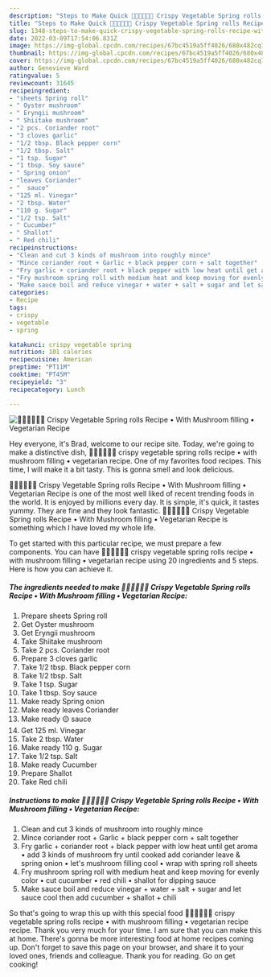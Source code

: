 ```yaml
---
description: "Steps to Make Quick 🧑🏽‍🍳🧑🏼‍🍳 Crispy Vegetable Spring rolls Recipe • With Mushroom filling • Vegetarian Recipe"
title: "Steps to Make Quick 🧑🏽‍🍳🧑🏼‍🍳 Crispy Vegetable Spring rolls Recipe • With Mushroom filling • Vegetarian Recipe"
slug: 1348-steps-to-make-quick-crispy-vegetable-spring-rolls-recipe-with-mushroom-filling-vegetarian-recipe
date: 2022-03-09T17:54:06.831Z
image: https://img-global.cpcdn.com/recipes/67bc4519a5ff4026/680x482cq70/crispy-vegetable-spring-rolls-recipe-with-mushroom-filling-vegetarian-recipe-recipe-main-photo.jpg
thumbnail: https://img-global.cpcdn.com/recipes/67bc4519a5ff4026/680x482cq70/crispy-vegetable-spring-rolls-recipe-with-mushroom-filling-vegetarian-recipe-recipe-main-photo.jpg
cover: https://img-global.cpcdn.com/recipes/67bc4519a5ff4026/680x482cq70/crispy-vegetable-spring-rolls-recipe-with-mushroom-filling-vegetarian-recipe-recipe-main-photo.jpg
author: Genevieve Ward
ratingvalue: 5
reviewcount: 31645
recipeingredient:
- "sheets Spring roll"
- " Oyster mushroom"
- " Eryngii mushroom"
- " Shiitake mushroom"
- "2 pcs. Coriander root"
- "3 cloves garlic"
- "1/2 tbsp. Black pepper corn"
- "1/2 tbsp. Salt"
- "1 tsp. Sugar"
- "1 tbsp. Soy sauce"
- " Spring onion"
- "leaves Coriander"
- "  sauce"
- "125 ml. Vinegar"
- "2 tbsp. Water"
- "110 g. Sugar"
- "1/2 tsp. Salt"
- " Cucumber"
- " Shallot"
- " Red chili"
recipeinstructions:
- "Clean and cut 3 kinds of mushroom into roughly mince"
- "Mince coriander root + Garlic + black pepper corn + salt together"
- "Fry garlic + coriander root + black pepper with low heat until get aroma • add 3 kinds of mushroom fry until cooked add coriander leave &amp; spring onion • let&#39;s mushroom filling cool • wrap with spring roll sheets"
- "Fry mushroom spring roll with medium heat and keep moving for evenly color • cut cucumber • red chili • shallot for dipping sauce"
- "Make sauce boil and reduce vinegar + water + salt + sugar and let sauce cool then add cucumber + shallot + chili"
categories:
- Recipe
tags:
- crispy
- vegetable
- spring

katakunci: crispy vegetable spring 
nutrition: 101 calories
recipecuisine: American
preptime: "PT11M"
cooktime: "PT45M"
recipeyield: "3"
recipecategory: Lunch

---
```



![🧑🏽‍🍳🧑🏼‍🍳 Crispy Vegetable Spring rolls Recipe • With Mushroom filling • Vegetarian Recipe](https://img-global.cpcdn.com/recipes/67bc4519a5ff4026/680x482cq70/crispy-vegetable-spring-rolls-recipe-with-mushroom-filling-vegetarian-recipe-recipe-main-photo.jpg)

Hey everyone, it's Brad, welcome to our recipe site. Today, we're going to make a distinctive dish, 🧑🏽‍🍳🧑🏼‍🍳 crispy vegetable spring rolls recipe • with mushroom filling • vegetarian recipe. One of my favorites food recipes. This time, I will make it a bit tasty. This is gonna smell and look delicious.



🧑🏽‍🍳🧑🏼‍🍳 Crispy Vegetable Spring rolls Recipe • With Mushroom filling • Vegetarian Recipe is one of the most well liked of recent trending foods in the world. It is enjoyed by millions every day. It is simple, it's quick, it tastes yummy. They are fine and they look fantastic. 🧑🏽‍🍳🧑🏼‍🍳 Crispy Vegetable Spring rolls Recipe • With Mushroom filling • Vegetarian Recipe is something which I have loved my whole life.


To get started with this particular recipe, we must prepare a few components. You can have 🧑🏽‍🍳🧑🏼‍🍳 crispy vegetable spring rolls recipe • with mushroom filling • vegetarian recipe using 20 ingredients and 5 steps. Here is how you can achieve it.

<!--inarticleads1-->

##### The ingredients needed to make 🧑🏽‍🍳🧑🏼‍🍳 Crispy Vegetable Spring rolls Recipe • With Mushroom filling • Vegetarian Recipe:

1. Prepare sheets Spring roll
1. Get  Oyster mushroom
1. Get  Eryngii mushroom
1. Take  Shiitake mushroom
1. Take 2 pcs. Coriander root
1. Prepare 3 cloves garlic
1. Take 1/2 tbsp. Black pepper corn
1. Take 1/2 tbsp. Salt
1. Take 1 tsp. Sugar
1. Take 1 tbsp. Soy sauce
1. Make ready  Spring onion
1. Make ready leaves Coriander
1. Make ready  🟡 sauce
1. Get 125 ml. Vinegar
1. Take 2 tbsp. Water
1. Make ready 110 g. Sugar
1. Take 1/2 tsp. Salt
1. Make ready  Cucumber
1. Prepare  Shallot
1. Take  Red chili




<!--inarticleads2-->

##### Instructions to make 🧑🏽‍🍳🧑🏼‍🍳 Crispy Vegetable Spring rolls Recipe • With Mushroom filling • Vegetarian Recipe:

1. Clean and cut 3 kinds of mushroom into roughly mince
1. Mince coriander root + Garlic + black pepper corn + salt together
1. Fry garlic + coriander root + black pepper with low heat until get aroma • add 3 kinds of mushroom fry until cooked add coriander leave &amp; spring onion • let&#39;s mushroom filling cool • wrap with spring roll sheets
1. Fry mushroom spring roll with medium heat and keep moving for evenly color • cut cucumber • red chili • shallot for dipping sauce
1. Make sauce boil and reduce vinegar + water + salt + sugar and let sauce cool then add cucumber + shallot + chili




So that's going to wrap this up with this special food 🧑🏽‍🍳🧑🏼‍🍳 crispy vegetable spring rolls recipe • with mushroom filling • vegetarian recipe recipe. Thank you very much for your time. I am sure that you can make this at home. There's gonna be more interesting food at home recipes coming up. Don't forget to save this page on your browser, and share it to your loved ones, friends and colleague. Thank you for reading. Go on get cooking!
